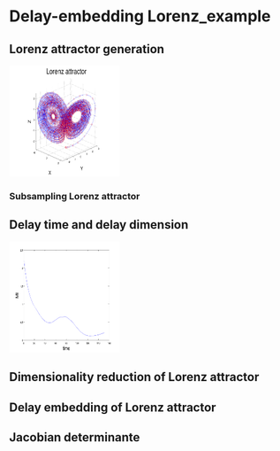 # Delay-embedding Lorenz_example
## Lorenz attractor generation
<img src="example_Lorenz/Lorenz.png" width="200" height="200">

### Subsampling Lorenz attractor

## Delay time and delay dimension
<img src="example_Lorenz/MI_full.png" width="200" height="200">

## Dimensionality reduction of Lorenz attractor

## Delay embedding of Lorenz attractor

## Jacobian determinante
